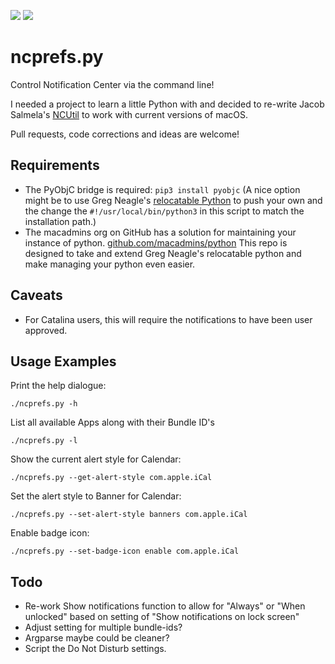 ![](https://img.shields.io/badge/python-3.8-green.svg)
![](https://img.shields.io/badge/os-macOS_10.14+-2d74da.svg)

# ncprefs.py

Control Notification Center via the command line!

I needed a project to learn a little Python with and decided to re-write Jacob Salmela's
[NCUtil](https://github.com/jacobsalmela/NCutil) to work with current versions of macOS.

Pull requests, code corrections and ideas are welcome!

## Requirements
- The PyObjC bridge is required: `pip3 install pyobjc`
  (A nice option might be to use Greg Neagle's [relocatable Python](https://github.com/gregneagle/relocatable-python) to push your own and the change the `#!/usr/local/bin/python3` in this script to match the installation path.)
- The macadmins org on GitHub has a solution for maintaining your instance of python. [github.com/macadmins/python](https://github.com/macadmins/python) This repo is designed to take and extend Greg Neagle's relocatable python and make managing your python even easier.

## Caveats
- For Catalina users, this will require the notifications to have been user approved.

## Usage Examples
Print the help dialogue:
```
./ncprefs.py -h
```

List all available Apps along with their Bundle ID's
```
./ncprefs.py -l
```

Show the current alert style for Calendar:
```
./ncprefs.py --get-alert-style com.apple.iCal
```

Set the alert style to Banner for Calendar:
```
./ncprefs.py --set-alert-style banners com.apple.iCal
```

Enable badge icon:
```
./ncprefs.py --set-badge-icon enable com.apple.iCal
```

## Todo
- Re-work Show notifications function to allow for "Always" or "When unlocked" based on setting of "Show notifications on lock screen"
- Adjust setting for multiple bundle-ids?
- Argparse maybe could be cleaner?
- Script the Do Not Disturb settings.


